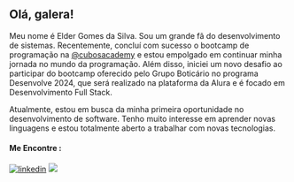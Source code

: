 ## Olá, galera!

Meu nome é Elder Gomes da Silva. Sou um grande fã do desenvolvimento de sistemas. Recentemente, concluí com sucesso o bootcamp de programação na [@cubosacademy](https://cubos.academy/) e estou empolgado em continuar minha jornada no mundo da programação. Além disso, iniciei um novo desafio ao participar do bootcamp oferecido pelo Grupo Boticário no programa Desenvolve 2024, que será realizado na plataforma da Alura e é focado em Desenvolvimento Full Stack.

Atualmente, estou em busca da minha primeira oportunidade no desenvolvimento de software. Tenho muito interesse em aprender novas linguagens e estou totalmente aberto a trabalhar com novas tecnologias.

#### Me Encontre :
[![linkedin](https://img.shields.io/badge/LinkedIn-0077B5?style=for-the-badge&logo=linkedin&logoColor=white)](https://www.linkedin.com/in/elder-gomes-da-silva-711777190/) 
<a href="mailto:eldergsilva@gmail.com"><img src="https://img.shields.io/badge/Gmail-D14836?style=for-the-badge&logo=gmail&logoColor=white"/></a>
